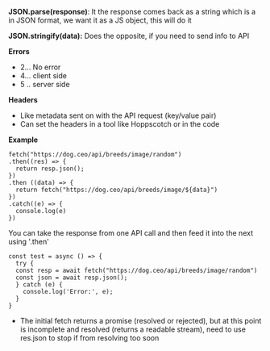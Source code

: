 **JSON.parse(response)**: It the response comes back as a string which is a in JSON format, we want it as a JS object, this will do it

**JSON.stringify(data):** Does the opposite, if you need to send info to API

**Errors**
- 2... No error
- 4... client side
- 5 .. server side
 
 **Headers**

 - Like metadata sent on with the API request (key/value pair)
 - Can set the headers in a tool like Hoppscotch or in the code

 **Example**
```
fetch("https://dog.ceo/api/breeds/image/random") 
.then((res) => {
  return resp.json();
})
.then ((data) => {
  return fetch("https://dog.ceo/api/breeds/image/${data}")
})
.catch((e) => {
  console.log(e)
})
```
You can take the response from one API call and then feed it into the next using '.then'
```
const test = async () => {
  try {
  const resp = await fetch("https://dog.ceo/api/breeds/image/random")
  const json = await resp.json();
  } catch (e) {
    console.log('Error:', e);
  }
}

```
- The initial fetch returns a promise (resolved or rejected), but at this point is incomplete and resolved (returns a readable stream), need to use res.json to stop if from resolving too soon
